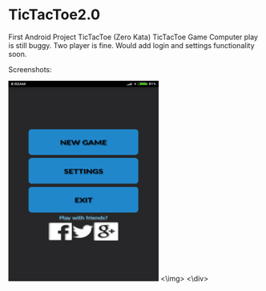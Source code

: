 # TicTacToe2.0
First Android Project TicTacToe (Zero Kata)
TicTacToe Game Computer play is still buggy. Two player is fine.
Would add login and settings functionality soon.

Screenshots:
<div>
<img src='/1.png' width='300' height='400'> <\img>
<\div>
